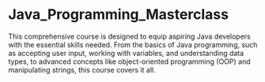 # Java_Programming_Masterclass
This comprehensive course is designed to equip aspiring Java developers with the essential skills needed. From the basics of Java programming, such as accepting user input, working with variables, and understanding data types, to advanced concepts like object-oriented programming (OOP) and manipulating strings, this course covers it all.
